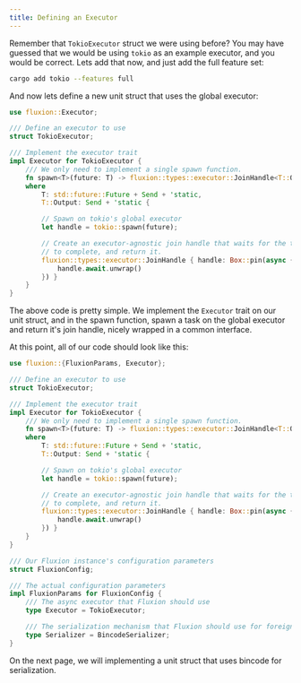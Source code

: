 ```yaml
---
title: Defining an Executor
---
```


Remember that `TokioExecutor` struct we were using before?
You may have guessed that we would be using `tokio` as an example executor, and you would be correct.
Lets add that now, and just add the full feature set:

``` sh
cargo add tokio --features full
```

And now lets define a new unit struct that uses the global executor:

``` rust
use fluxion::Executor;

/// Define an executor to use
struct TokioExecutor;

/// Implement the executor trait
impl Executor for TokioExecutor {
    /// We only need to implement a single spawn function.
    fn spawn<T>(future: T) -> fluxion::types::executor::JoinHandle<T::Output>
    where
        T: std::future::Future + Send + 'static,
        T::Output: Send + 'static {

        // Spawn on tokio's global executor
        let handle = tokio::spawn(future);

        // Create an executor-agnostic join handle that waits for the task
        // to complete, and return it.
        fluxion::types::executor::JoinHandle { handle: Box::pin(async {
            handle.await.unwrap()
        }) }
    }
}
```

The above code is pretty simple. We implement the `Executor` trait on our unit struct, and in the spawn function, spawn a task on the global executor and return it's join handle, nicely wrapped in a common interface.

At this point, all of our code should look like this:

```rust
use fluxion::{FluxionParams, Executor};

/// Define an executor to use
struct TokioExecutor;

/// Implement the executor trait
impl Executor for TokioExecutor {
    /// We only need to implement a single spawn function.
    fn spawn<T>(future: T) -> fluxion::types::executor::JoinHandle<T::Output>
    where
        T: std::future::Future + Send + 'static,
        T::Output: Send + 'static {

        // Spawn on tokio's global executor
        let handle = tokio::spawn(future);

        // Create an executor-agnostic join handle that waits for the task
        // to complete, and return it.
        fluxion::types::executor::JoinHandle { handle: Box::pin(async {
            handle.await.unwrap()
        }) }
    }
}

/// Our Fluxion instance's configuration parameters
struct FluxionConfig;

/// The actual configuration parameters
impl FluxionParams for FluxionConfig {
    /// The async executor that Fluxion should use
    type Executor = TokioExecutor;

    /// The serialization mechanism that Fluxion should use for foreign messages.
    type Serializer = BincodeSerializer;
}
```

On the next page, we will implementing a unit struct that uses bincode for serialization.
